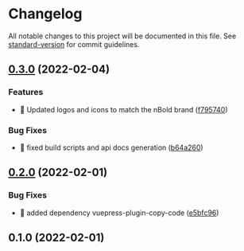 # Changelog

All notable changes to this project will be documented in this file. See [standard-version](https://github.com/conventional-changelog/standard-version) for commit guidelines.

## [0.3.0](https://github.com/nboldhq/docs/compare/v0.2.0...v0.3.0) (2022-02-04)


### Features

* 🎸 Updated logos and icons to match the nBold brand ([f795740](https://github.com/nboldhq/docs/commit/f7957402f06f164a402b2541609190711e7fdfc2))


### Bug Fixes

* 🐛 fixed build scripts and api docs generation ([b64a260](https://github.com/nboldhq/docs/commit/b64a260515ded31bf1f277e346063cba7ee20265))

## [0.2.0](https://github.com/nboldhq/docs/compare/v0.1.0...v0.2.0) (2022-02-01)


### Bug Fixes

* 🐛 added dependency vuepress-plugin-copy-code ([e5bfc96](https://github.com/nboldhq/docs/commit/e5bfc964efa300027e972339fc5962c091d4ce6f))

## 0.1.0 (2022-02-01)
